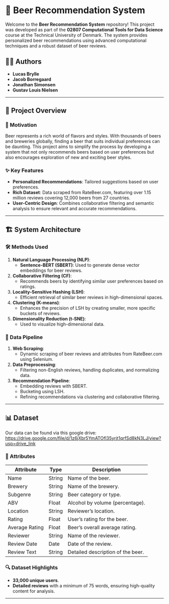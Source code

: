 # 🍺 Beer Recommendation System

Welcome to the **Beer Recommendation System** repository! This project was developed as part of the **02807 Computational Tools for Data Science** course at the Technical University of Denmark. The system provides personalized beer recommendations using advanced computational techniques and a robust dataset of beer reviews.

## 👩‍💻 Authors
- **Lucas Brylle**
- **Jacob Borregaard**
- **Jonathan Simonsen**
- **Gustav Louis Nielsen**

---

## 🌟 Project Overview

### 🎯 Motivation
Beer represents a rich world of flavors and styles. With thousands of beers and breweries globally, finding a beer that suits individual preferences can be daunting. This project aims to simplify the process by developing a system that not only recommends beers based on user preferences but also encourages exploration of new and exciting beer styles.

### ✨ Key Features
- **Personalized Recommendations**: Tailored suggestions based on user preferences.
- **Rich Dataset**: Data scraped from RateBeer.com, featuring over 1.15 million reviews covering 12,000 beers from 27 countries.
- **User-Centric Design**: Combines collaborative filtering and semantic analysis to ensure relevant and accurate recommendations.

---

## 🏗️ System Architecture

### 🛠️ Methods Used
1. **Natural Language Processing (NLP)**:
   - **Sentence-BERT (SBERT)**: Used to generate dense vector embeddings for beer reviews.
2. **Collaborative Filtering (CF)**:
   - Recommends beers by identifying similar user preferences based on ratings.
3. **Locality-Sensitive Hashing (LSH)**:
   - Efficient retrieval of similar beer reviews in high-dimensional spaces.
4. **Clustering (K-means)**:
   - Enhances the precision of LSH by creating smaller, more specific buckets of reviews.
5. **Dimensionality Reduction (t-SNE)**:
   - Used to visualize high-dimensional data.

### 🧰 Data Pipeline
1. **Web Scraping**:
   - Dynamic scraping of beer reviews and attributes from RateBeer.com using Selenium.
2. **Data Preprocessing**:
   - Filtering non-English reviews, handling duplicates, and normalizing data.
3. **Recommendation Pipeline**:
   - Embedding reviews with SBERT.
   - Bucketing using LSH.
   - Refining recommendations via clustering and collaborative filtering.

---
## 📊 Dataset
Our data can be found via this google drive: https://drive.google.com/file/d/1z6jXbr5YmATOfl35yrjt1qrfSd8kN3LJ/view?usp=drive_link
### 📜 Attributes
| Attribute       | Type   | Description                                   |
|------------------|--------|-----------------------------------------------|
| Name            | String | Name of the beer.                            |
| Brewery         | String | Name of the brewery.                         |
| Subgenre        | String | Beer category or type.                       |
| ABV             | Float  | Alcohol by volume (percentage).              |
| Location        | String | Reviewer’s location.                         |
| Rating          | Float  | User’s rating for the beer.                  |
| Average Rating  | Float  | Beer’s overall average rating.               |
| Reviewer        | String | Name of the reviewer.                        |
| Review Date     | Date   | Date of the review.                          |
| Review Text     | String | Detailed description of the beer.            |

### 🔍 Dataset Highlights
- **33,000 unique users**.
- **Detailed reviews** with a minimum of 75 words, ensuring high-quality content for analysis.

---

